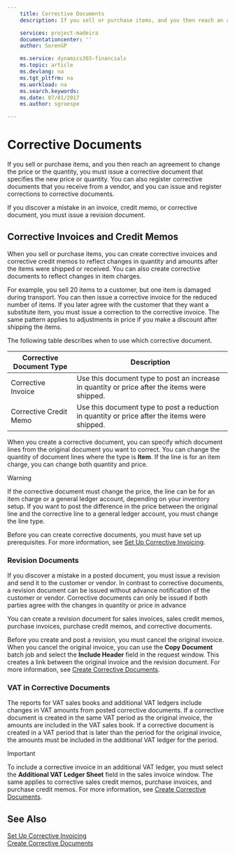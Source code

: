 ```yaml
---
    title: Corrective Documents
    description: If you sell or purchase items, and you then reach an agreement to change the price or the quantity, you must issue a corrective document that specifies the new price or quantity.

    services: project-madeira 
    documentationcenter: ''
    author: SorenGP

    ms.service: dynamics365-financials
    ms.topic: article
    ms.devlang: na
    ms.tgt_pltfrm: na
    ms.workload: na
    ms.search.keywords:
    ms.date: 07/01/2017
    ms.author: sgroespe

---
```

# Corrective Documents
If you sell or purchase items, and you then reach an agreement to change the price or the quantity, you must issue a corrective document that specifies the new price or quantity. You can also register corrective documents that you receive from a vendor, and you can issue and register corrections to corrective documents.  

If you discover a mistake in an invoice, credit memo, or corrective document, you must issue a revision document.  

## Corrective Invoices and Credit Memos  
 When you sell or purchase items, you can create corrective invoices and corrective credit memos to reflect changes in quantity and amounts after the items were shipped or received. You can also create corrective documents to reflect changes in item charges.  

For example, you sell 20 items to a customer, but one item is damaged during transport. You can then issue a corrective invoice for the reduced number of items. If you later agree with the customer that they want a substitute item, you must issue a correction to the corrective invoice. The same pattern applies to adjustments in price if you make a discount after shipping the items.  

The following table describes when to use which corrective document.  

|Corrective Document Type|Description|  
|------------------------------|---------------------------------------|  
|Corrective Invoice|Use this document type to post an increase in quantity or price after the items were shipped.|  
|Corrective Credit Memo|Use this document type to post a reduction in quantity or price after the items were shipped.|  

When you create a corrective document, you can specify which document lines from the original document you want to correct. You can change the quantity of document lines where the type is **Item**. If the line is for an item charge, you can change both quantity and price.  

> [!WARNING]  
>  If the corrective document must change the price, the line can be for an item charge or a general ledger account, depending on your inventory setup. If you want to post the difference in the price between the original line and the corrective line to a general ledger account, you must change the line type.  

Before you can create corrective documents, you must have set up prerequisites. For more information, see [Set Up Corrective Invoicing](how-to-set-up-corrective-invoicing.md).  

### Revision Documents  
If you discover a mistake in a posted document, you must issue a revision and send it to the customer or vendor. In contrast to corrective documents, a revision document can be issued without advance notification of the customer or vendor. Corrective documents can only be issued if both parties agree with the changes in quantity or price in advance  

You can create a revision document for sales invoices, sales credit memos, purchase invoices, purchase credit memos, and corrective documents.  

Before you create and post a revision, you must cancel the original invoice. When you cancel the original invoice, you can use the **Copy Document** batch job and select the **Include Header** field in the request window. This creates a link between the original invoice and the revision document. For more information, see [Create Corrective Documents](how-to-create-corrective-documents.md).  

### VAT in Corrective Documents  
The reports for VAT sales books and additional VAT ledgers include changes in VAT amounts from posted corrective documents. If a corrective document is created in the same VAT period as the original invoice, the amounts are included in the VAT sales book. If a corrective document is created in a VAT period that is later than the period for the original invoice, the amounts must be included in the additional VAT ledger for the period.  

> [!IMPORTANT]  
>  To include a corrective invoice in an additional VAT ledger, you must select the **Additional VAT Ledger Sheet** field in the sales invoice window. The same applies to corrective sales credit memos, purchase invoices, and purchase credit memos. For more information, see [Create Corrective Documents](how-to-create-corrective-documents.md).  

## See Also  
 [Set Up Corrective Invoicing](how-to-set-up-corrective-invoicing.md)   
 [Create Corrective Documents](how-to-create-corrective-documents.md)
